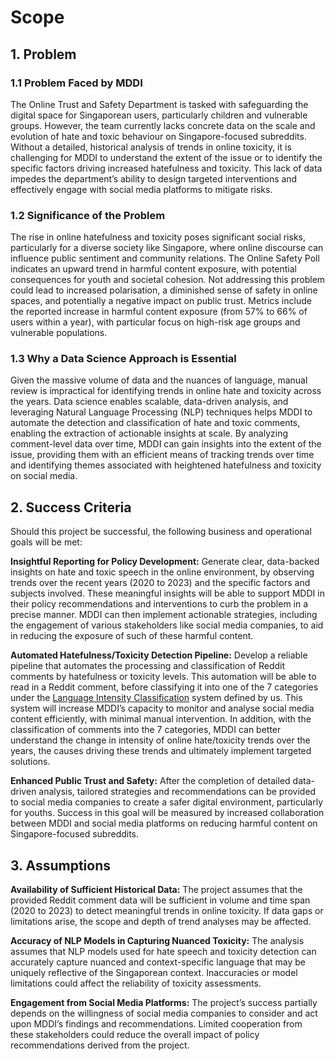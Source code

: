 # Scope

## 1. Problem

### 1.1 Problem Faced by MDDI

The Online Trust and Safety Department is tasked with safeguarding the digital space for Singaporean users, particularly children and vulnerable groups. However, the team currently lacks concrete data on the scale and evolution of hate and toxic behaviour on Singapore-focused subreddits. Without a detailed, historical analysis of trends in online toxicity, it is challenging for MDDI to understand the extent of the issue or to identify the specific factors driving increased hatefulness and toxicity. This lack of data impedes the department’s ability to design targeted interventions and effectively engage with social media platforms to mitigate risks.

### 1.2 Significance of the Problem

The rise in online hatefulness and toxicity poses significant social risks, particularly for a diverse society like Singapore, where online discourse can influence public sentiment and community relations. The Online Safety Poll indicates an upward trend in harmful content exposure, with potential consequences for youth and societal cohesion. Not addressing this problem could lead to increased polarisation, a diminished sense of safety in online spaces, and potentially a negative impact on public trust. Metrics include the reported increase in harmful content exposure (from 57% to 66% of users within a year), with particular focus on high-risk age groups and vulnerable populations.

### 1.3 Why a Data Science Approach is Essential

Given the massive volume of data and the nuances of language, manual review is impractical for identifying trends in online hate and toxicity across the years. Data science enables scalable, data-driven analysis, and leveraging Natural Language Processing (NLP) techniques helps MDDI to automate the detection and classification of hate and toxic comments, enabling the extraction of actionable insights at scale. By analyzing comment-level data over time, MDDI can gain insights into the extent of the issue, providing them with an efficient means of tracking trends over time and identifying themes associated with heightened hatefulness and toxicity on social media.

## 2. Success Criteria

Should this project be successful, the following business and operational goals will be met:

**Insightful Reporting for Policy Development:** Generate clear, data-backed insights on hate and toxic speech in the online environment, by observing trends over the recent years (2020 to 2023) and the specific factors and subjects involved. These meaningful insights will be able to support MDDI in their policy recommendations and interventions to curb the problem in a precise manner. MDDI can then implement actionable strategies, including the engagement of various stakeholders like social media companies, to aid in reducing the exposure of such of these harmful content.

**Automated Hatefulness/Toxicity Detection Pipeline:** Develop a reliable pipeline that automates the processing and classification of Reddit comments by hatefulness or toxicity levels. This automation will be able to read in a Reddit comment, before classifying it into one of the 7 categories under the [Language Intensity Classification](./methodology/index.md/#22-language-intensity-classification) system defined by us. This system will increase MDDI’s capacity to monitor and analyse social media content efficiently, with minimal manual intervention. In addition, with the classification of comments into the 7 categories, MDDI can better understand the change in intensity of online hate/toxicity trends over the years, the causes driving these trends and ultimately implement targeted solutions.

**Enhanced Public Trust and Safety:** After the completion of detailed data-driven analysis, tailored strategies and recommendations can be provided to social media companies to create a safer digital environment, particularly for youths. Success in this goal will be measured by increased collaboration between MDDI and social media platforms on reducing harmful content on Singapore-focused subreddits.

## 3. Assumptions

**Availability of Sufficient Historical Data:** The project assumes that the provided Reddit comment data will be sufficient in volume and time span (2020 to 2023) to detect meaningful trends in online toxicity. If data gaps or limitations arise, the scope and depth of trend analyses may be affected.

**Accuracy of NLP Models in Capturing Nuanced Toxicity:** The analysis assumes that NLP models used for hate speech and toxicity detection can accurately capture nuanced and context-specific language that may be uniquely reflective of the Singaporean context. Inaccuracies or model limitations could affect the reliability of toxicity assessments.

**Engagement from Social Media Platforms:** The project’s success partially depends on the willingness of social media companies to consider and act upon MDDI’s findings and recommendations. Limited cooperation from these stakeholders could reduce the overall impact of policy recommendations derived from the project.
